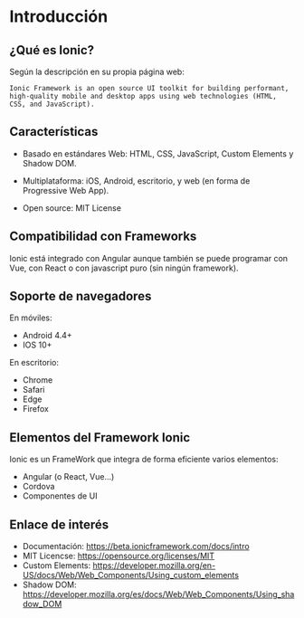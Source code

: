 Introducción
============

¿Qué es Ionic?
--------------

Según la descripción en su propia página web: 

```text
Ionic Framework is an open source UI toolkit for building performant, high-quality mobile and desktop apps using web technologies (HTML, CSS, and JavaScript).
```

Características
---------------

- Basado en estándares Web: HTML, CSS, JavaScript, Custom Elements y Shadow DOM.

- Multiplataforma: iOS, Android, escritorio, y web (en forma de Progressive Web App).

- Open source: MIT License

Compatibilidad con Frameworks
-----------------------------

Ionic está integrado con Angular aunque también se puede programar con Vue, con React o con javascript puro (sin ningún framework).

Soporte de navegadores
----------------------

En móviles:

- Android 4.4+
- IOS 10+

En escritorio:

- Chrome
- Safari
- Edge
- Firefox

Elementos del Framework Ionic
-----------------------------

Ionic es un FrameWork que integra de forma eficiente varios elementos:

- Angular (o React, Vue...)
- Cordova
- Componentes de UI



Enlace de interés 
-----------------

- Documentación: https://beta.ionicframework.com/docs/intro
- MIT Licencse: https://opensource.org/licenses/MIT
- Custom Elements: https://developer.mozilla.org/en-US/docs/Web/Web_Components/Using_custom_elements
- Shadow DOM: https://developer.mozilla.org/es/docs/Web/Web_Components/Using_shadow_DOM
